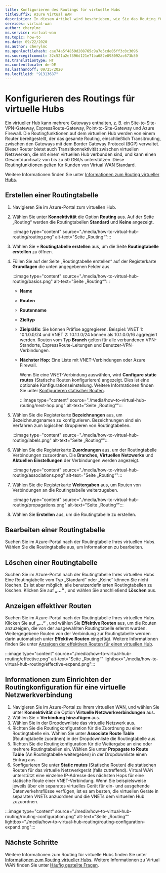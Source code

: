 ```yaml
---
title: Konfigurieren des Routings für virtuelle Hubs
titleSuffix: Azure Virtual WAN
description: In diesem Artikel wird beschrieben, wie Sie das Routing für virtuelle Hubs konfigurieren.
services: virtual-wan
author: cherylmc
ms.service: virtual-wan
ms.topic: how-to
ms.date: 09/22/2020
ms.author: cherylmc
ms.openlocfilehash: cae74a5f4859d208765c9a7e5cde05ff3c0c3096
ms.sourcegitcommit: 32c521a2ef396d121e71ba682e098092ac673b30
ms.translationtype: HT
ms.contentlocale: de-DE
ms.lasthandoff: 09/25/2020
ms.locfileid: "91313687"
---
```

# <a name="how-to-configure-virtual-hub-routing"></a>Konfigurieren des Routings für virtuelle Hubs

Ein virtueller Hub kann mehrere Gateways enthalten, z. B. ein Site-to-Site-VPN-Gateway, ExpressRoute-Gateway, Point-to-Site-Gateway und Azure Firewall. Die Routingfunktionen auf dem virtuellen Hub werden von einem Router bereitgestellt, der das gesamte Routing, einschließlich Transitrouting, zwischen den Gateways mit dem Border Gateway Protocol (BGP) verwaltet. Dieser Router bietet auch Transitkonnektivität zwischen virtuellen Netzwerken, die mit einem virtuellen Hub verbunden sind, und kann einen Gesamtdurchsatz von bis zu 50 GBit/s unterstützen. Diese Routingfunktionen gelten für Kunden von Virtual WAN Standard.

Weitere Informationen finden Sie unter [Informationen zum Routing virtueller Hubs](about-virtual-hub-routing.md).

## <a name="create-a-route-table"></a><a name="create-table"></a>Erstellen einer Routingtabelle

1. Navigieren Sie im Azure-Portal zum virtuellen Hub.
2. Wählen Sie unter **Konnektivität** die Option **Routing** aus. Auf der Seite „Routing“ werden die Routingtabellen **Standard** und **Keine** angezeigt.

   :::image type="content" source="./media/how-to-virtual-hub-routing/routing.png" alt-text="Seite „Routing“":::
3. Wählen Sie **+ Routingtabelle erstellen** aus, um die Seite **Routingtabelle erstellen** zu öffnen.
4. Füllen Sie auf der Seite „Routingtabelle erstellen“ auf der Registerkarte **Grundlagen** die unten angegebenen Felder aus.

   :::image type="content" source="./media/how-to-virtual-hub-routing/basics.png" alt-text="Seite „Routing“":::

   * **Name**
   * **Routen**
   * **Routenname**
   * **Zieltyp**
   * **Zielpräfix**: Sie können Präfixe aggregieren. Beispiel: VNET 1: 10.1.0.0/24 und VNET 2: 10.1.1.0/24 können als 10.1.0.0/16 aggregiert werden. Routen vom Typ **Branch** gelten für alle verbundenen VPN-Standorte, ExpressRoute-Leitungen und Benutzer-VPN-Verbindungen.
   * **Nächster Hop:** Eine Liste mit VNET-Verbindungen oder Azure Firewall.

     Wenn Sie eine VNET-Verbindung auswählen, wird **Configure static routes** (Statische Routen konfigurieren) angezeigt. Dies ist eine optionale Konfigurationseinstellung. Weitere Informationen finden Sie unter [Konfigurieren statischer Routen](about-virtual-hub-routing.md#static).

      :::image type="content" source="./media/how-to-virtual-hub-routing/next-hop.png" alt-text="Seite „Routing“":::

5. Wählen Sie die Registerkarte **Bezeichnungen** aus, um Bezeichnungsnamen zu konfigurieren. Bezeichnungen sind ein Verfahren zum logischen Gruppieren von Routingtabellen.

    :::image type="content" source="./media/how-to-virtual-hub-routing/labels.png" alt-text="Seite „Routing“":::

6. Wählen Sie die Registerkarte **Zuordnungen** aus, um der Routingtabelle Verbindungen zuzuordnen.
Die **Branches**, **Virtuellen Netzwerke** und **Aktuellen Einstellungen** der Verbindungen werden angezeigt.

    :::image type="content" source="./media/how-to-virtual-hub-routing/associations.png" alt-text="Seite „Routing“":::

7. Wählen Sie die Registerkarte **Weitergaben** aus, um Routen von Verbindungen an die Routingtabelle weiterzugeben.

    :::image type="content" source="./media/how-to-virtual-hub-routing/propagations.png" alt-text="Seite „Routing“":::

8. Wählen Sie **Erstellen** aus, um die Routingtabelle zu erstellen.

## <a name="to-edit-a-route-table"></a><a name="edit-table"></a>Bearbeiten einer Routingtabelle

Suchen Sie im Azure-Portal nach der Routingtabelle Ihres virtuellen Hubs. Wählen Sie die Routingtabelle aus, um Informationen zu bearbeiten.

## <a name="to-delete-a-route-table"></a><a name="delete-table"></a>Löschen einer Routingtabelle

Suchen Sie im Azure-Portal nach der Routingtabelle Ihres virtuellen Hubs. Eine Routingtabelle vom Typ „Standard“ oder „Keine“ können Sie nicht löschen. Es ist aber möglich, alle benutzerdefinierten Routingtabellen zu löschen. Klicken Sie auf **„…“** , und wählen Sie anschließend **Löschen** aus.

## <a name="to-view-effective-routes"></a><a name="view-routes"></a>Anzeigen effektiver Routen

Suchen Sie im Azure-Portal nach der Routingtabelle Ihres virtuellen Hubs. Klicken Sie auf **„…“** , und wählen Sie **Effektive Routen** aus, um die Routen anzuzeigen, die von der ausgewählten Routingtabelle erlernt wurden. Weitergegebene Routen von der Verbindung zur Routingtabelle werden darin automatisch unter **Effektive Routen** eingefügt. Weitere Informationen finden Sie unter [Anzeigen der effektiven Routen für einen virtuellen Hub](effective-routes-virtual-hub.md).

:::image type="content" source="./media/how-to-virtual-hub-routing/effective.png" alt-text="Seite „Routing“" lightbox="./media/how-to-virtual-hub-routing/effective-expand.png":::

## <a name="to-set-up-routing-configuration-for-a-virtual-network-connection"></a><a name="routing-configuration"></a>Informationen zum Einrichten der Routingkonfiguration für eine virtuelle Netzwerkverbindung

1. Navigieren Sie im Azure-Portal zu Ihrem virtuellen WAN, und wählen Sie unter **Konnektivität** die Option **Virtuelle Netzwerkverbindungen** aus.
1. Wählen Sie **+ Verbindung hinzufügen** aus.
1. Wählen Sie in der Dropdownliste das virtuelle Netzwerk aus.
1. Richten Sie die Routingkonfiguration für die Zuordnung zu einer Routingtabelle ein. Wählen Sie unter **Associate Route Table** (Routingtabelle zuordnen) in der Dropdownliste die Routingtabelle aus.
1. Richten Sie die Routingkonfiguration für die Weitergabe an eine oder mehrere Routingtabellen ein. Wählen Sie unter **Propagate to Route Table** (An Routingtabelle weitergeben) in der Dropdownliste einen Eintrag aus.
1. Konfigurieren Sie unter **Static routes** (Statische Routen) die statischen Routen für das virtuelle Netzwerkgerät (falls zutreffend). Virtual WAN unterstützt eine einzelne IP-Adresse des nächsten Hops für eine statische Route einer VNET-Verbindung. Wenn Sie beispielsweise jeweils über ein separates virtuelles Gerät für ein- und ausgehende Datenverkehrsflüsse verfügen, ist es am besten, die virtuellen Geräte in separaten VNETs anzuordnen und die VNETs dem virtuellen Hub zuzuordnen.


:::image type="content" source="./media/how-to-virtual-hub-routing/routing-configuration.png" alt-text="Seite „Routing“" lightbox="./media/how-to-virtual-hub-routing/routing-configuration-expand.png":::

## <a name="next-steps"></a>Nächste Schritte

Weitere Informationen zum Routing für virtuelle Hubs finden Sie unter [Informationen zum Routing virtueller Hubs](about-virtual-hub-routing.md).
Weitere Informationen zu Virtual WAN finden Sie unter [Häufig gestellte Fragen](virtual-wan-faq.md).
